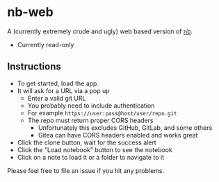 # nb-web

A (currently extremely crude and ugly) web based version of
[nb](https://xwmx.github.io/nb/).

- Currently read-only

## Instructions

- To get started, load the app.
- It will ask for a URL via a pop up
  - Enter a valid git URL
  - You probably need to include authentication
  - For example `https://user:pass@host/user/repo.git`
  - The repo must return proper CORS headers
    - Unfortunately this excludes GitHub, GitLab, and some others
    - Gitea can have CORS headers enabled and works great
- Click the clone button, wait for the success alert
- Click the "Load notebook" button to see the notebook
- Click on a note to load it or a folder to navigate to it

Please feel free to file an issue if you hit any problems.
